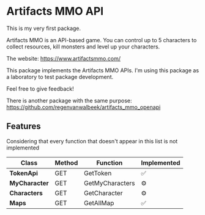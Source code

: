 <!--
This README describes the package. If you publish this package to pub.dev,
this README's contents appear on the landing page for your package.

For information about how to write a good package README, see the guide for
[writing package pages](https://dart.dev/tools/pub/writing-package-pages).

For general information about developing packages, see the Dart guide for
[creating packages](https://dart.dev/guides/libraries/create-packages)
and the Flutter guide for
[developing packages and plugins](https://flutter.dev/to/develop-packages).
-->
# Artifacts MMO API

This is my very first package.

Artifacts MMO is an API-based game.
You can control up to 5 characters to collect resources, kill monsters and level up your characters.

The website: https://www.artifactsmmo.com/

This package implements the Artifacts MMO APIs.
I'm using this package as a laboratory to test package development.

Feel free to give feedback!

There is another package with the same purpose:
https://github.com/regenvanwalbeek/artifacts_mmo_openapi

## Features

Considering that every function that doesn't appear in this list is not implemented

| Class           | Method | Function        | Implemented         |
|-----------------|--------|-----------------|---------------------|
| **TokenApi**    | GET    | GetToken        | :white_check_mark:  |
| **MyCharacter** | GET    | GetMyCharacters | :gear:              |
| **Characters**  | GET    | GetCharacter    | :gear:              |
| **Maps**        | GET    | GetAllMap       | :white_check_mark:  |

<!--
## Getting started

Nothing for the moment

## Usage

TODO: Include short and useful examples for package users. Add longer examples
to `/example` folder.

```dart
const like = 'sample';
```

## Additional information

TODO: Tell users more about the package: where to find more information, how to
contribute to the package, how to file issues, what response they can expect
from the package authors, and more.
-->